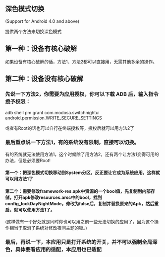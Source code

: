 ## 深色模式切换
(Support for Android 4.0 and above)

提供两个方法来切换深色模式

## 第一种：设备有核心破解

如果设备有核心破解的话，方法1、方法2都可以直接用，无需其他多余的操作。

## 第二种：设备没有核心破解

### 先说一下方法2，你需要为应用授权，你可以下载 ADB 后，输入指令授予权限：

adb shell pm grant com.modosa.switchnightui android.permission.WRITE_SECURE_SETTINGS

或者有Root的话也可以自行在终端授权等，授权后就可以用方法2了


### 最后重点说一下方法1，有的系统没有限制，直接可以切换。

有的系统就无法使用方法1，这个时候除了用方法2，还有两个让方法1变得可用的办法，但是必须要Root!

#### 第一个：把深色模式切换移动到System分区，反正要让它成为系统应用，这样就可以用方法1了

#### 第二个：需要修改**framework-res.apk**中资源的一个bool值，先复制到内部存储，打开apk修改resources.arsc中的bool，找到**config_lockDayNightMode**，修改为false后，复制并替换原来的Apk，然后重启，就可以使用方法1了。
(这样做有一个好处就是同时你也可以用之前一些无法切换的应用了，因为这个操作相当于取消了系统对修改夜间主题的锁。)



### 最后，再说一下，本应用只是打开系统的开关，并不可以强制全局深色，具体要看应用的适配，本应用也已适配

